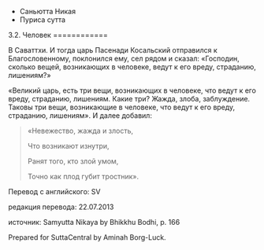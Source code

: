 









* Саньютта Никая
* Пуриса сутта


3\.2\. Человек
\=\=\=\=\=\=\=\=\=\=\=\=



В Саваттхи\. И тогда царь Пасенади Косальский отправился к Благословенному, поклонился ему, сел рядом и сказал: «Господин, сколько вещей, возникающих в человеке, ведут к его вреду, страданию, лишениям?»


«Великий царь, есть три вещи, возникающих в человеке, что ведут к его вреду, страданию, лишениям\. Какие три? Жажда, злоба, заблуждение\. Таковы три вещи, возникающие в человеке, что ведут к его вреду, страданию, лишениям»\. И далее добавил:



> «Невежество, жажда и злость,  
> 
> Что возникают изнутри,  
> 
> Ранят того, кто злой умом,  
> 
> Точно как плод губит тростник»\.



Перевод с английского: SV


редакция перевода: 22\.07\.2013


источник: Samyutta Nikaya by Bhikkhu Bodhi, p\. 166


Prepared for SuttaCentral by Aminah Borg\-Luck\.







